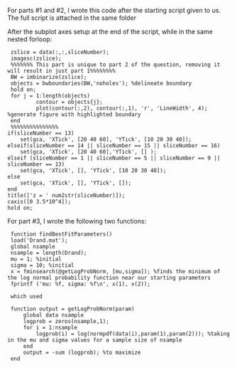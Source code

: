 For parts #1 and #2, I wrote this code after the starting script given to us. The full script is attached in the same folder

After the subplot axes setup at the end of the script, while in the same nested forloop:


     zslice = data(:,:,sliceNumber);
     imagesc(zslice);
     %%%%%%% This part is unique to part 2 of the question, removing it will result in just part 1%%%%%%%%
     BW = imbinarize(zslice);
     objects = bwboundaries(BW,'noholes'); %delineate boundary
     hold on;
     for j = 1:length(objects)
             contour = objects{j};
             plot(contour(:,2), contour(:,1), 'r', 'LineWidth', 4); %generate figure with highlighted boundary
     end
     %%%%%%%%%%%%%%%
    if(sliceNumber == 13)
        set(gca, 'XTick', [20 40 60], 'YTick', [10 20 30 40]);
    elseif(sliceNumber == 14 || sliceNumber == 15 || sliceNumber == 16)
        set(gca, 'XTick', [20 40 60],'YTick', [] );
    elseif (sliceNumber == 1 || sliceNumber == 5 || sliceNumber == 9 || sliceNumber == 13)
        set(gca, 'XTick', [], 'YTick', [10 20 30 40]);
    else
        set(gca, 'XTick', [], 'YTick', []);
    end
    title(['z = ' num2str(sliceNumber)]);
    caxis([0 3.5*10^4]);
    hold on;

For part #3, I wrote the following two functions:

     function findBestFitParameters()
     load('Drand.mat');   
     global nsample 
     nsample = length(Drand);
     mu = 1; %initial
     sigma = 10; %initial
     x = fminsearch(@getLogProbNorm, [mu,sigma]); %finds the minimum of the log normal probability function near our starting parameters
     fprintf ('mu: %f, sigma: %f\n', x(1), x(2));

     which used

     function output = getLogProbNorm(param)
         global data nsample
         logprob = zeros(nsample,1);
         for i = 1:nsample
             logprob(i) = log(normpdf(data(i),param(1),param(2))); %taking in the mu and sigma values for a sample size of nsample 
         end
         output = -sum (logprob); %to maximize 
     end

